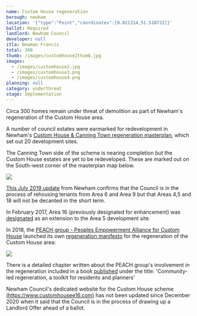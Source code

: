 ```yaml
---
name: Custom House regeneration
borough: newham
location: '{"type":"Point","coordinates":[0.021314,51.510722]}'
ballot: Required
landlord: Newham Council
developer: null
itla: Newman Francis 
total: 300
thumb: /images/customhouse2thumb.jpg
images:
  - /images/customhouse2.jpg
  - /images/customhouse3.png
  - /images/customhouse4.png
planning: null
category: underthreat
stage: Implementation
---
```

Circa 300 homes remain under threat of demolition as part of Newham's regeneration of the Custom House area.

A number of council estates were earmarked for redevelopment in Newham's [Custom House & Canning Town regeneration masterplan](https://www.newham.gov.uk/Documents/Environment%20and%20planning/CanningTownCustomHouseAdoptedSPD2008%5B1%5D.pdf), which set out 20 development sites.

The Canning Town side of the scheme is nearing completion but the Custom House estates are yet to be redeveloped. These are marked out on the South-west corner of the masterplan map below.

<img src="/images/canningtownspd.png" class="img-fluid rounded img-thumbnail">

[This July 2019 update](https://www.newham.gov.uk/Documents/Environment%20and%20planning/CustomHouseRegenerationFAQs.pdf) from Newham confirms that the Council is in the process of rehousing tenants from Area 6 and Area 9 but that Areas 4,5 and 18 will not be decanted in the short term. 

In February 2017, Area 16 (previously designated for enhancement) was [designated](https://www.newham.gov.uk/Documents/Environment%20and%20planning/LPRIssuesOptionPart2.pdf) as an extension to the Area 5 development site.

In 2018, the [PEACH group - Peoples Empowerment Alliance for Custom House]() launched its own [regeneration manifesto](http://www.peach-e16.org.uk/index.php/housing/109-peach-regeneration-manifesto-2018) for the regeneration of the Custom House area:

<img src="/images/peach.png" class="img-fluid rounded img-thumbnail">

There is a detailed chapter written about the PEACH group's involvement in the regeneration included in a book [published](https://www.uclpress.co.uk/products/125696) under the title: 'Community-led regeneration, a toolkit for residents and planners'

Newham Council's dedicated website for the Custom House scheme [(https://www.customhousee16.com)](https://www.customhousee16.com) has not been updated since December 2020 when it said that the Council is in the process of drawing up a Landlord Offer ahead of a ballot.
